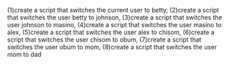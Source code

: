 (1)create a script that switches the current user to betty, (2)create a script that switches the user betty to johnson, (3)create a script that switches the user johnson to masino, (4)create a script that switches the user masino to alex, (5)create a script that switches the user alex to chisom, (6)create a script that switches the user chisom to obum, (7)create a script that switches the user obum to mom, (8)create a script that switches the user mom to dad
